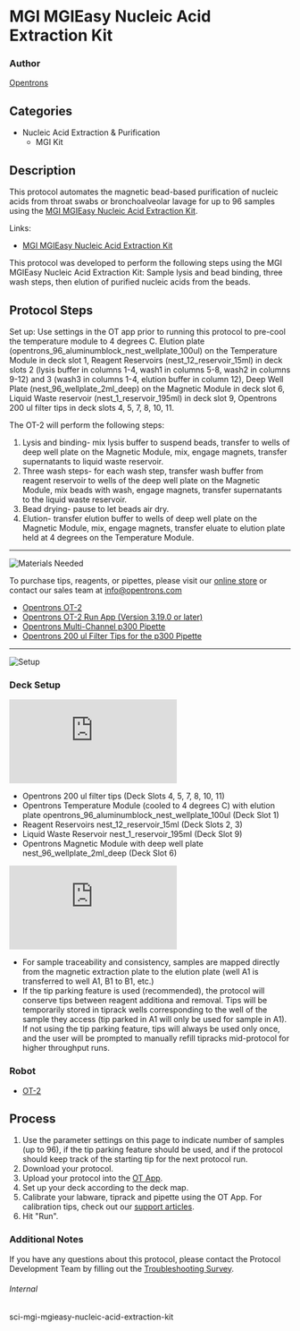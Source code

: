 # MGI MGIEasy Nucleic Acid Extraction Kit

### Author
[Opentrons](https://opentrons.com/)

## Categories
* Nucleic Acid Extraction & Purification
     * MGI Kit

## Description

This protocol automates the magnetic bead-based purification of nucleic acids from throat swabs or bronchoalveolar lavage for up to 96 samples using the [MGI MGIEasy Nucleic Acid Extraction Kit](https://opentrons-protocol-library-website.s3.amazonaws.com/custom-README-images/sci-mgi-mgieasy-nucleic-acid-extraction-kit/MGIEasy+Nucleic+Acid+Extraction+Kit+User+Manual.pdf).

Links:
* [MGI MGIEasy Nucleic Acid Extraction Kit](https://opentrons-protocol-library-website.s3.amazonaws.com/custom-README-images/sci-mgi-mgieasy-nucleic-acid-extraction-kit/MGIEasy+Nucleic+Acid+Extraction+Kit+User+Manual.pdf)

This protocol was developed to perform the following steps using the MGI MGIEasy Nucleic Acid Extraction Kit: Sample lysis and bead binding, three wash steps, then elution of purified nucleic acids from the beads.

## Protocol Steps

Set up: Use settings in the OT app prior to running this protocol to pre-cool the temperature module to 4 degrees C. Elution plate (opentrons_96_aluminumblock_nest_wellplate_100ul) on the Temperature Module in deck slot 1, Reagent Reservoirs (nest_12_reservoir_15ml) in deck slots 2 (lysis buffer in columns 1-4, wash1 in columns 5-8, wash2 in columns 9-12) and 3 (wash3 in columns 1-4, elution buffer in column 12), Deep Well Plate (nest_96_wellplate_2ml_deep) on the Magnetic Module in deck slot 6, Liquid Waste reservoir (nest_1_reservoir_195ml) in deck slot 9, Opentrons 200 ul filter tips in deck slots 4, 5, 7, 8, 10, 11.   

The OT-2 will perform the following steps:
1. Lysis and binding- mix lysis buffer to suspend beads, transfer to wells of deep well plate on the Magnetic Module, mix, engage magnets, transfer supernatants to liquid waste reservoir.
2. Three wash steps- for each wash step, transfer wash buffer from reagent reservoir to wells of the deep well plate on the Magnetic Module, mix beads with wash, engage magnets, transfer supernatants to the liquid waste reservoir.
3. Bead drying- pause to let beads air dry.
4. Elution- transfer elution buffer to wells of deep well plate on the Magnetic Module, mix, engage magnets, transfer eluate to elution plate held at 4 degrees on the Temperature Module.

---
![Materials Needed](https://s3.amazonaws.com/opentrons-protocol-library-website/custom-README-images/001-General+Headings/materials.png)

To purchase tips, reagents, or pipettes, please visit our [online store](https://shop.opentrons.com/) or contact our sales team at [info@opentrons.com](mailto:info@opentrons.com)

* [Opentrons OT-2](https://shop.opentrons.com/collections/ot-2-robot/products/ot-2)
* [Opentrons OT-2 Run App (Version 3.19.0 or later)](https://opentrons.com/ot-app/)
* [Opentrons Multi-Channel p300 Pipette](https://shop.opentrons.com/collections/ot-2-pipettes/products/single-channel-electronic-pipette)
* [Opentrons 200 ul Filter Tips for the p300 Pipette](https://shop.opentrons.com/collections/opentrons-tips)

---
![Setup](https://s3.amazonaws.com/opentrons-protocol-library-website/custom-README-images/001-General+Headings/Setup.png)

### Deck Setup
![deck layout](https://opentrons-protocol-library-website.s3.amazonaws.com/custom-README-images/sci-mgi-mgieasy-nucleic-acid-extraction-kit/layout.pdf)

* Opentrons 200 ul filter tips (Deck Slots 4, 5, 7, 8, 10, 11)
* Opentrons Temperature Module (cooled to 4 degrees C) with elution plate opentrons_96_aluminumblock_nest_wellplate_100ul (Deck Slot 1)
* Reagent Reservoirs nest_12_reservoir_15ml (Deck Slots 2, 3)
* Liquid Waste Reservoir nest_1_reservoir_195ml (Deck Slot 9)
* Opentrons Magnetic Module with deep well plate nest_96_wellplate_2ml_deep (Deck Slot 6)

![QC data](https://opentrons-protocol-library-website.s3.amazonaws.com/custom-README-images/sci-mgi-mgieasy-nucleic-acid-extraction-kit/QC+Data.pdf)

* For sample traceability and consistency, samples are mapped directly from the magnetic extraction plate to the elution plate (well A1 is transferred to well A1, B1 to B1, etc.)
* If the tip parking feature is used (recommended), the protocol will conserve tips between reagent additiona and removal. Tips will be temporarily stored in tiprack wells corresponding to the well of the sample they access (tip parked in A1 will only be used for sample in A1). If not using the tip parking feature, tips will always be used only once, and the user will be prompted to manually refill tipracks mid-protocol for higher throughput runs.

### Robot
* [OT-2](https://opentrons.com/ot-2)

## Process
1. Use the parameter settings on this page to indicate number of samples (up to 96), if the tip parking feature should be used, and if the protocol should keep track of the starting tip for the next protocol run.
2. Download your protocol.
3. Upload your protocol into the [OT App](https://opentrons.com/ot-app).
4. Set up your deck according to the deck map.
5. Calibrate your labware, tiprack and pipette using the OT App. For calibration tips, check out our [support articles](https://support.opentrons.com/en/collections/1559720-guide-for-getting-started-with-the-ot-2).
6. Hit "Run".

### Additional Notes
If you have any questions about this protocol, please contact the Protocol Development Team by filling out the [Troubleshooting Survey](https://protocol-troubleshooting.paperform.co/).

###### Internal
sci-mgi-mgieasy-nucleic-acid-extraction-kit
